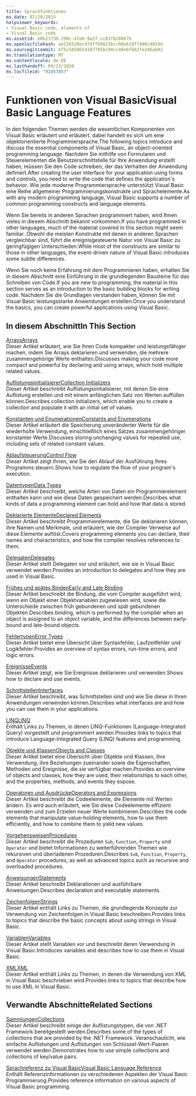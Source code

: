 ```yaml
---
title: Sprachfunktionen
ms.date: 07/20/2015
helpviewer_keywords:
- Visual Basic code, elements of
- Visual Basic code
ms.assetid: b0b21730-298c-47e6-9a2f-cc81f628067b
ms.openlocfilehash: ae226520ecd7dff09023bcc88e610ff400c4019d
ms.sourcegitcommit: bf5c5850654187705bc94cc40ebfb62fe346ab02
ms.translationtype: MT
ms.contentlocale: de-DE
ms.lasthandoff: 09/23/2020
ms.locfileid: "91057857"
---
```

# <a name="visual-basic-language-features"></a><span data-ttu-id="05554-102">Funktionen von Visual Basic</span><span class="sxs-lookup"><span data-stu-id="05554-102">Visual Basic Language Features</span></span>

<span data-ttu-id="05554-103">In den folgenden Themen werden die wesentlichen Komponenten von Visual Basic erläutert und erläutert. dabei handelt es sich um eine objektorientierte Programmiersprache.</span><span class="sxs-lookup"><span data-stu-id="05554-103">The following topics introduce and discuss the essential components of Visual Basic, an object-oriented programming language.</span></span> <span data-ttu-id="05554-104">Nachdem Sie mithilfe von Formularen und Steuerelementen die Benutzerschnittstelle für Ihre Anwendung erstellt haben, müssen Sie den Code schreiben, der das Verhalten der Anwendung definiert.</span><span class="sxs-lookup"><span data-stu-id="05554-104">After creating the user interface for your application using forms and controls, you need to write the code that defines the application's behavior.</span></span> <span data-ttu-id="05554-105">Wie jede moderne Programmiersprache unterstützt Visual Basic eine Reihe allgemeiner Programmierungskonstrukte und Sprachelemente.</span><span class="sxs-lookup"><span data-stu-id="05554-105">As with any modern programming language, Visual Basic supports a number of common programming constructs and language elements.</span></span>  
  
 <span data-ttu-id="05554-106">Wenn Sie bereits in anderen Sprachen programmiert haben, wird Ihnen vieles in diesem Abschnitt bekannt vorkommen.</span><span class="sxs-lookup"><span data-stu-id="05554-106">If you have programmed in other languages, much of the material covered in this section might seem familiar.</span></span> <span data-ttu-id="05554-107">Obwohl die meisten Konstrukte mit denen in anderen Sprachen vergleichbar sind, führt die ereignisgesteuerte Natur von Visual Basic zu geringfügigen Unterschieden.</span><span class="sxs-lookup"><span data-stu-id="05554-107">While most of the constructs are similar to those in other languages, the event-driven nature of Visual Basic introduces some subtle differences.</span></span>  
  
 <span data-ttu-id="05554-108">Wenn Sie noch keine Erfahrung mit dem Programmieren haben, erhalten Sie in diesem Abschnitt eine Einführung in die grundlegenden Bausteine für das Schreiben von Code.</span><span class="sxs-lookup"><span data-stu-id="05554-108">If you are new to programming, the material in this section serves as an introduction to the basic building blocks for writing code.</span></span> <span data-ttu-id="05554-109">Nachdem Sie die Grundlagen verstanden haben, können Sie mit Visual Basic leistungsstarke Anwendungen erstellen.</span><span class="sxs-lookup"><span data-stu-id="05554-109">Once you understand the basics, you can create powerful applications using Visual Basic.</span></span>  
  
## <a name="in-this-section"></a><span data-ttu-id="05554-110">In diesem Abschnitt</span><span class="sxs-lookup"><span data-stu-id="05554-110">In This Section</span></span>  

 [<span data-ttu-id="05554-111">Arrays</span><span class="sxs-lookup"><span data-stu-id="05554-111">Arrays</span></span>](arrays/index.md)  
 <span data-ttu-id="05554-112">Dieser Artikel erläutert, wie Sie Ihren Code kompakter und leistungsfähiger machen, indem Sie Arrays deklarieren und verwenden, die mehrere zusammengehörige Werte enthalten.</span><span class="sxs-lookup"><span data-stu-id="05554-112">Discusses making your code more compact and powerful by declaring and using arrays, which hold multiple related values.</span></span>  
  
 [<span data-ttu-id="05554-113">Auflistungsinitialisierer</span><span class="sxs-lookup"><span data-stu-id="05554-113">Collection Initializers</span></span>](collection-initializers/index.md)  
 <span data-ttu-id="05554-114">Dieser Artikel beschreibt Auflistungsinitialisierer, mit denen Sie eine Auflistung erstellen und mit einem anfänglichen Satz von Werten auffüllen können.</span><span class="sxs-lookup"><span data-stu-id="05554-114">Describes collection initializers, which enable you to create a collection and populate it with an initial set of values.</span></span>  
  
 [<span data-ttu-id="05554-115">Konstanten und Enumerationen</span><span class="sxs-lookup"><span data-stu-id="05554-115">Constants and Enumerations</span></span>](constants-enums/index.md)  
 <span data-ttu-id="05554-116">Dieser Artikel erläutert die Speicherung unveränderter Werte für die wiederholte Verwendung, einschließlich eines Satzes zusammengehöriger konstanter Werte.</span><span class="sxs-lookup"><span data-stu-id="05554-116">Discusses storing unchanging values for repeated use, including sets of related constant values.</span></span>  
  
 [<span data-ttu-id="05554-117">Ablaufsteuerung</span><span class="sxs-lookup"><span data-stu-id="05554-117">Control Flow</span></span>](control-flow/index.md)  
 <span data-ttu-id="05554-118">Dieser Artikel zeigt Ihnen, wie Sie den Ablauf der Ausführung Ihres Programms steuern.</span><span class="sxs-lookup"><span data-stu-id="05554-118">Shows how to regulate the flow of your program's execution.</span></span>  
  
 [<span data-ttu-id="05554-119">Datentypen</span><span class="sxs-lookup"><span data-stu-id="05554-119">Data Types</span></span>](data-types/index.md)  
 <span data-ttu-id="05554-120">Dieser Artikel beschreibt, welche Arten von Daten ein Programmierelement enthalten kann und wie diese Daten gespeichert werden.</span><span class="sxs-lookup"><span data-stu-id="05554-120">Describes what kinds of data a programming element can hold and how that data is stored.</span></span>  
  
 [<span data-ttu-id="05554-121">Deklarierte Elemente</span><span class="sxs-lookup"><span data-stu-id="05554-121">Declared Elements</span></span>](declared-elements/index.md)  
 <span data-ttu-id="05554-122">Dieser Artikel beschreibt Programmierelemente, die Sie deklarieren können, ihre Namen und Merkmale, und erläutert, wie der Compiler Verweise auf diese Elemente auflöst.</span><span class="sxs-lookup"><span data-stu-id="05554-122">Covers programming elements you can declare, their names and characteristics, and how the compiler resolves references to them.</span></span>  
  
 [<span data-ttu-id="05554-123">Delegaten</span><span class="sxs-lookup"><span data-stu-id="05554-123">Delegates</span></span>](delegates/index.md)  
 <span data-ttu-id="05554-124">Dieser Artikel stellt Delegaten vor und erläutert, wie sie in Visual Basic verwendet werden.</span><span class="sxs-lookup"><span data-stu-id="05554-124">Provides an introduction to delegates and how they are used in Visual Basic.</span></span>  
  
 [<span data-ttu-id="05554-125">Frühes und spätes Binden</span><span class="sxs-lookup"><span data-stu-id="05554-125">Early and Late Binding</span></span>](early-late-binding/index.md)  
 <span data-ttu-id="05554-126">Dieser Artikel beschreibt die Bindung, die vom Compiler ausgeführt wird, wenn ein Objekt einer Objektvariablen zugewiesen wird, sowie die Unterschiede zwischen früh gebundenen und spät gebundenen Objekten.</span><span class="sxs-lookup"><span data-stu-id="05554-126">Describes binding, which is performed by the compiler when an object is assigned to an object variable, and the differences between early-bound and late-bound objects.</span></span>  
  
 [<span data-ttu-id="05554-127">Fehlertypen</span><span class="sxs-lookup"><span data-stu-id="05554-127">Error Types</span></span>](error-types.md)  
 <span data-ttu-id="05554-128">Dieser Artikel bietet eine Übersicht über Syntaxfehler, Laufzeitfehler und Logikfehler.</span><span class="sxs-lookup"><span data-stu-id="05554-128">Provides an overview of syntax errors, run-time errors, and logic errors.</span></span>  
  
 [<span data-ttu-id="05554-129">Ereignisse</span><span class="sxs-lookup"><span data-stu-id="05554-129">Events</span></span>](events/index.md)  
 <span data-ttu-id="05554-130">Dieser Artikel zeigt, wie Sie Ereignisse deklarieren und verwenden.</span><span class="sxs-lookup"><span data-stu-id="05554-130">Shows how to declare and use events.</span></span>  
  
 [<span data-ttu-id="05554-131">Schnittstellen</span><span class="sxs-lookup"><span data-stu-id="05554-131">Interfaces</span></span>](interfaces/index.md)  
 <span data-ttu-id="05554-132">Dieser Artikel beschreibt, was Schnittstellen sind und wie Sie diese in Ihren Anwendungen verwenden können.</span><span class="sxs-lookup"><span data-stu-id="05554-132">Describes what interfaces are and how you can use them in your applications.</span></span>  
  
 [<span data-ttu-id="05554-133">LINQ</span><span class="sxs-lookup"><span data-stu-id="05554-133">LINQ</span></span>](linq/index.md)  
 <span data-ttu-id="05554-134">Enthält Links zu Themen, in denen LINQ-Funktionen (Language-Integrated Query) vorgestellt und programmiert werden.</span><span class="sxs-lookup"><span data-stu-id="05554-134">Provides links to topics that introduce Language-Integrated Query (LINQ) features and programming.</span></span>  
  
 [<span data-ttu-id="05554-135">Objekte und Klassen</span><span class="sxs-lookup"><span data-stu-id="05554-135">Objects and Classes</span></span>](objects-and-classes/index.md)  
 <span data-ttu-id="05554-136">Dieser Artikel bietet eine Übersicht über Objekte und Klassen, ihre Verwendung, ihre Beziehungen zueinander sowie die Eigenschaften, Methoden und Ereignisse, die sie verfügbar machen.</span><span class="sxs-lookup"><span data-stu-id="05554-136">Provides an overview of objects and classes, how they are used, their relationships to each other, and the properties, methods, and events they expose.</span></span>  
  
 [<span data-ttu-id="05554-137">Operatoren und Ausdrücke</span><span class="sxs-lookup"><span data-stu-id="05554-137">Operators and Expressions</span></span>](operators-and-expressions/index.md)  
 <span data-ttu-id="05554-138">Dieser Artikel beschreibt die Codeelemente, die Elemente mit Werten ändern. Es wird auch erläutert, wie Sie diese Codeelemente effizient verwenden und zum Erzielen neuer Werte kombinieren.</span><span class="sxs-lookup"><span data-stu-id="05554-138">Describes the code elements that manipulate value-holding elements, how to use them efficiently, and how to combine them to yield new values.</span></span>  
  
 [<span data-ttu-id="05554-139">Vorgehensweisen</span><span class="sxs-lookup"><span data-stu-id="05554-139">Procedures</span></span>](procedures/index.md)  
 <span data-ttu-id="05554-140">Dieser Artikel beschreibt die Prozeduren `Sub`, `Function`, `Property` und `Operator` und bietet Informationen zu weiterführenden Themen wie rekursiven und überladenen Prozeduren.</span><span class="sxs-lookup"><span data-stu-id="05554-140">Describes `Sub`, `Function`, `Property`, and `Operator` procedures, as well as advanced topics such as recursive and overloaded procedures.</span></span>  
  
 [<span data-ttu-id="05554-141">Anweisungen</span><span class="sxs-lookup"><span data-stu-id="05554-141">Statements</span></span>](statements.md)  
 <span data-ttu-id="05554-142">Dieser Artikel beschreibt Deklarationen und ausführbare Anweisungen.</span><span class="sxs-lookup"><span data-stu-id="05554-142">Describes declaration and executable statements.</span></span>  
  
 [<span data-ttu-id="05554-143">Zeichenfolgen</span><span class="sxs-lookup"><span data-stu-id="05554-143">Strings</span></span>](strings/index.md)  
 <span data-ttu-id="05554-144">Dieser Artikel enthält Links zu Themen, die grundlegende Konzepte zur Verwendung von Zeichenfolgen in Visual Basic beschreiben.</span><span class="sxs-lookup"><span data-stu-id="05554-144">Provides links to topics that describe the basic concepts about using strings in Visual Basic.</span></span>  
  
 [<span data-ttu-id="05554-145">Variablen</span><span class="sxs-lookup"><span data-stu-id="05554-145">Variables</span></span>](variables/index.md)  
 <span data-ttu-id="05554-146">Dieser Artikel stellt Variablen vor und beschreibt deren Verwendung in Visual Basic.</span><span class="sxs-lookup"><span data-stu-id="05554-146">Introduces variables and describes how to use them in Visual Basic.</span></span>  
  
 [<span data-ttu-id="05554-147">XML</span><span class="sxs-lookup"><span data-stu-id="05554-147">XML</span></span>](xml/index.md)  
 <span data-ttu-id="05554-148">Dieser Artikel enthält Links zu Themen, in denen die Verwendung von XML in Visual Basic beschrieben wird.</span><span class="sxs-lookup"><span data-stu-id="05554-148">Provides links to topics that describe how to use XML in Visual Basic.</span></span>  
  
## <a name="related-sections"></a><span data-ttu-id="05554-149">Verwandte Abschnitte</span><span class="sxs-lookup"><span data-stu-id="05554-149">Related Sections</span></span>

 [<span data-ttu-id="05554-150">Sammlungen</span><span class="sxs-lookup"><span data-stu-id="05554-150">Collections</span></span>](../concepts/collections.md)  
 <span data-ttu-id="05554-151">Dieser Artikel beschreibt einige der Auflistungstypen, die von .NET Framework bereitgestellt werden.</span><span class="sxs-lookup"><span data-stu-id="05554-151">Describes some of the types of collections that are provided by the .NET Framework.</span></span> <span data-ttu-id="05554-152">Veranschaulicht, wie einfache Auflistungen und Auflistungen von Schlüssel-Wert-Paaren verwendet werden.</span><span class="sxs-lookup"><span data-stu-id="05554-152">Demonstrates how to use simple collections and collections of key/value pairs.</span></span>  
  
 [<span data-ttu-id="05554-153">Sprachreferenz zu Visual Basic</span><span class="sxs-lookup"><span data-stu-id="05554-153">Visual Basic Language Reference</span></span>](../../language-reference/index.md)  
 <span data-ttu-id="05554-154">Enthält Referenzinformationen zu verschiedenen Aspekten der Visual Basic Programmierung.</span><span class="sxs-lookup"><span data-stu-id="05554-154">Provides reference information on various aspects of Visual Basic programming.</span></span>

